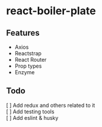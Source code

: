 # react-boiler-plate

## Features
* Axios
* Reactstrap
* React Router
* Prop types
* Enzyme


## Todo
[ ] Add redux and others related to it  
[ ] Add testing tools  
[ ] Add eslint & husky
